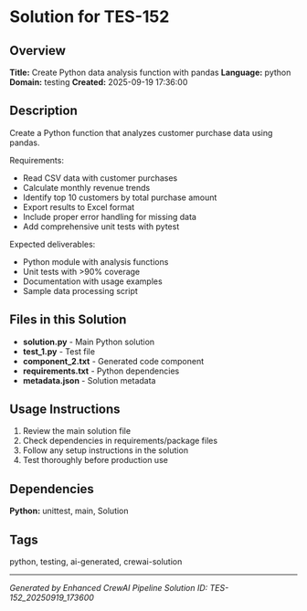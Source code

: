 # Solution for TES-152

## Overview
**Title:** Create Python data analysis function with pandas
**Language:** python
**Domain:** testing
**Created:** 2025-09-19 17:36:00

## Description
Create a Python function that analyzes customer purchase data using pandas.

Requirements:
- Read CSV data with customer purchases
- Calculate monthly revenue trends
- Identify top 10 customers by total purchase amount
- Export results to Excel format
- Include proper error handling for missing data
- Add comprehensive unit tests with pytest

Expected deliverables:
- Python module with analysis functions
- Unit tests with >90% coverage
- Documentation with usage examples
- Sample data processing script

## Files in this Solution
- **solution.py** - Main Python solution
- **test_1.py** - Test file
- **component_2.txt** - Generated code component
- **requirements.txt** - Python dependencies
- **metadata.json** - Solution metadata

## Usage Instructions
1. Review the main solution file
2. Check dependencies in requirements/package files
3. Follow any setup instructions in the solution
4. Test thoroughly before production use

## Dependencies
**Python:** unittest, main, Solution

## Tags
python, testing, ai-generated, crewai-solution

---
*Generated by Enhanced CrewAI Pipeline*
*Solution ID: TES-152_20250919_173600*
